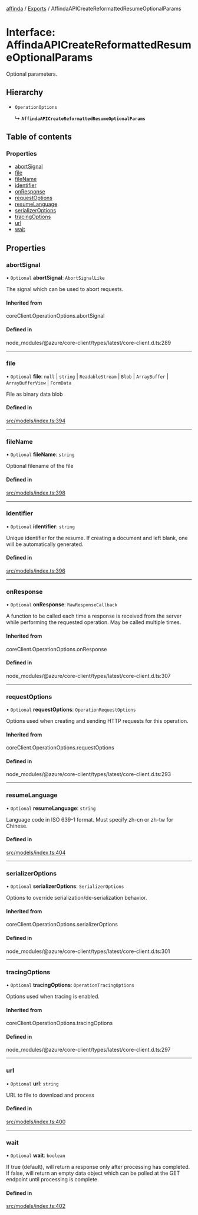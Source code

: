 [affinda](../README.md) / [Exports](../modules.md) / AffindaAPICreateReformattedResumeOptionalParams

# Interface: AffindaAPICreateReformattedResumeOptionalParams

Optional parameters.

## Hierarchy

- `OperationOptions`

  ↳ **`AffindaAPICreateReformattedResumeOptionalParams`**

## Table of contents

### Properties

- [abortSignal](AffindaAPICreateReformattedResumeOptionalParams.md#abortsignal)
- [file](AffindaAPICreateReformattedResumeOptionalParams.md#file)
- [fileName](AffindaAPICreateReformattedResumeOptionalParams.md#filename)
- [identifier](AffindaAPICreateReformattedResumeOptionalParams.md#identifier)
- [onResponse](AffindaAPICreateReformattedResumeOptionalParams.md#onresponse)
- [requestOptions](AffindaAPICreateReformattedResumeOptionalParams.md#requestoptions)
- [resumeLanguage](AffindaAPICreateReformattedResumeOptionalParams.md#resumelanguage)
- [serializerOptions](AffindaAPICreateReformattedResumeOptionalParams.md#serializeroptions)
- [tracingOptions](AffindaAPICreateReformattedResumeOptionalParams.md#tracingoptions)
- [url](AffindaAPICreateReformattedResumeOptionalParams.md#url)
- [wait](AffindaAPICreateReformattedResumeOptionalParams.md#wait)

## Properties

### abortSignal

• `Optional` **abortSignal**: `AbortSignalLike`

The signal which can be used to abort requests.

#### Inherited from

coreClient.OperationOptions.abortSignal

#### Defined in

node_modules/@azure/core-client/types/latest/core-client.d.ts:289

___

### file

• `Optional` **file**: ``null`` \| `string` \| `ReadableStream` \| `Blob` \| `ArrayBuffer` \| `ArrayBufferView` \| `FormData`

File as binary data blob

#### Defined in

[src/models/index.ts:394](https://github.com/affinda/affinda-typescript/blob/b869a13/src/models/index.ts#L394)

___

### fileName

• `Optional` **fileName**: `string`

Optional filename of the file

#### Defined in

[src/models/index.ts:398](https://github.com/affinda/affinda-typescript/blob/b869a13/src/models/index.ts#L398)

___

### identifier

• `Optional` **identifier**: `string`

Unique identifier for the resume. If creating a document and left blank, one will be automatically generated.

#### Defined in

[src/models/index.ts:396](https://github.com/affinda/affinda-typescript/blob/b869a13/src/models/index.ts#L396)

___

### onResponse

• `Optional` **onResponse**: `RawResponseCallback`

A function to be called each time a response is received from the server
while performing the requested operation.
May be called multiple times.

#### Inherited from

coreClient.OperationOptions.onResponse

#### Defined in

node_modules/@azure/core-client/types/latest/core-client.d.ts:307

___

### requestOptions

• `Optional` **requestOptions**: `OperationRequestOptions`

Options used when creating and sending HTTP requests for this operation.

#### Inherited from

coreClient.OperationOptions.requestOptions

#### Defined in

node_modules/@azure/core-client/types/latest/core-client.d.ts:293

___

### resumeLanguage

• `Optional` **resumeLanguage**: `string`

Language code in ISO 639-1 format. Must specify zh-cn or zh-tw for Chinese.

#### Defined in

[src/models/index.ts:404](https://github.com/affinda/affinda-typescript/blob/b869a13/src/models/index.ts#L404)

___

### serializerOptions

• `Optional` **serializerOptions**: `SerializerOptions`

Options to override serialization/de-serialization behavior.

#### Inherited from

coreClient.OperationOptions.serializerOptions

#### Defined in

node_modules/@azure/core-client/types/latest/core-client.d.ts:301

___

### tracingOptions

• `Optional` **tracingOptions**: `OperationTracingOptions`

Options used when tracing is enabled.

#### Inherited from

coreClient.OperationOptions.tracingOptions

#### Defined in

node_modules/@azure/core-client/types/latest/core-client.d.ts:297

___

### url

• `Optional` **url**: `string`

URL to file to download and process

#### Defined in

[src/models/index.ts:400](https://github.com/affinda/affinda-typescript/blob/b869a13/src/models/index.ts#L400)

___

### wait

• `Optional` **wait**: `boolean`

If true (default), will return a response only after processing has completed. If false, will return an empty data object which can be polled at the GET endpoint until processing is complete.

#### Defined in

[src/models/index.ts:402](https://github.com/affinda/affinda-typescript/blob/b869a13/src/models/index.ts#L402)
